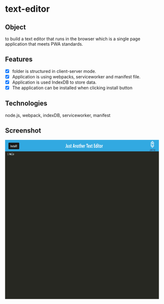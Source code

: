 # text-editor

## Object
to build a text editor that runs in the browser which is a single page application that meets PWA standards.

## Features
- [x] folder is structured in client-server mode.
- [x] Application is using webpacks, serviceworker and manifest file.
- [x] Application is used IndexDB to store data.
- [x] The application can be installed when clicking install button

## Technologies
node.js, webpack, indexDB, serviceworker, manifest

## Screenshot
<img src=".\screenshot.png" alt="screenshot" width ="892" height="520"/>
